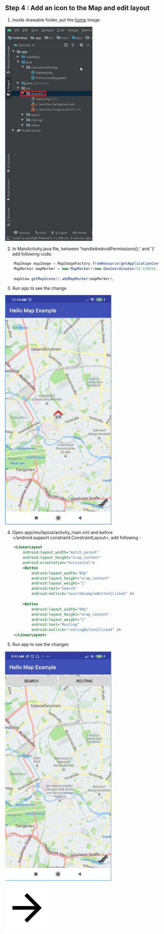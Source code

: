 ## Step 4 : Add an icon to the Map and edit layout

1. Inside drawable folder, put the [home](/img/home.png) image

<img src="/img/drawable.png" width="286" height="700"/>

2. In MainActivity.java file, between 'handleAndroidPermissions();' and '}' add following code:

```java
    MapImage mapImage = MapImageFactory.fromResource(getApplicationContext().getResources(), R.drawable.home);
    MapMarker mapMarker = new MapMarker((new GeoCoordinates(52.530932, 13.384915)), mapImage);

    mapView.getMapScene().addMapMarker(mapMarker);
```
3. Run app to see the change

<img src="/img/marker.png" width="348" height="750"/>

4. Open app/res/layout/activity_main.xml and before </android.support.constraint.ConstraintLayout>, add following -

```xml
    <LinearLayout
        android:layout_width="match_parent"
        android:layout_height="wrap_content"
        android:orientation="horizontal">
        <Button
            android:layout_width="0dp"
            android:layout_height="wrap_content"
            android:layout_weight="1"
            android:text="Search"
            android:onClick="searchExampleButtonClicked" />

        <Button
            android:layout_width="0dp"
            android:layout_height="wrap_content"
            android:layout_weight="1"
            android:text="Routing"
            android:onClick="routingButtonClicked" />
    </LinearLayout>
```
5. Run app to see the changes

<img src="/img/layout.png" width="348" height="750"/>

[![Foo](/img/next.png)](/Step5.md)

